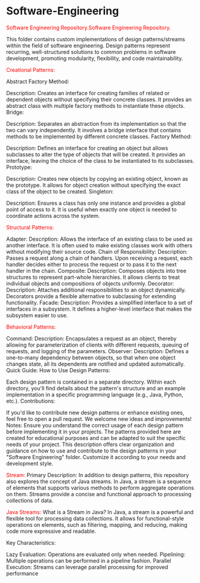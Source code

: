 # Software-Engineering
<span style="color:red">Software Engineering Repository.</span><font color="red">Software Engineering Repository.</font>

This folder contains custom implementations of design patterns/streams within the field of software engineering. Design patterns represent recurring, well-structured solutions to common problems in software development, promoting modularity, flexibility, and code maintainability.

<span style="color:red">Creational Patterns:</span>

Abstract Factory Method:

Description: Creates an interface for creating families of related or dependent objects without specifying their concrete classes. It provides an abstract class with multiple factory methods to instantiate these objects.
Bridge:

Description: Separates an abstraction from its implementation so that the two can vary independently. It involves a bridge interface that contains methods to be implemented by different concrete classes.
Factory Method:

Description: Defines an interface for creating an object but allows subclasses to alter the type of objects that will be created. It provides an interface, leaving the choice of the class to be instantiated to its subclasses.
Prototype:

Description: Creates new objects by copying an existing object, known as the prototype. It allows for object creation without specifying the exact class of the object to be created.
Singleton:

Description: Ensures a class has only one instance and provides a global point of access to it. It is useful when exactly one object is needed to coordinate actions across the system.

<span style="color:red">Structural Patterns:</span>

Adapter:
Description: Allows the interface of an existing class to be used as another interface. It is often used to make existing classes work with others without modifying their source code.
Chain of Responsibility:
Description: Passes a request along a chain of handlers. Upon receiving a request, each handler decides either to process the request or to pass it to the next handler in the chain.
Composite:
Description: Composes objects into tree structures to represent part-whole hierarchies. It allows clients to treat individual objects and compositions of objects uniformly.
Decorator:
Description: Attaches additional responsibilities to an object dynamically. Decorators provide a flexible alternative to subclassing for extending functionality.
Facade:
Description: Provides a simplified interface to a set of interfaces in a subsystem. It defines a higher-level interface that makes the subsystem easier to use.

<span style="color:red">Behavioral Patterns:</span>

Command:
Description: Encapsulates a request as an object, thereby allowing for parameterization of clients with different requests, queuing of requests, and logging of the parameters.
Observer:
Description: Defines a one-to-many dependency between objects, so that when one object changes state, all its dependents are notified and updated automatically.
Quick Guide:
How to Use Design Patterns:

Each design pattern is contained in a separate directory.
Within each directory, you'll find details about the pattern's structure and an example implementation in a specific programming language (e.g., Java, Python, etc.).
Contributions:

If you'd like to contribute new design patterns or enhance existing ones, feel free to open a pull request. We welcome new ideas and improvements!
Notes:
Ensure you understand the correct usage of each design pattern before implementing it in your projects.
The patterns provided here are created for educational purposes and can be adapted to suit the specific needs of your project.
This description offers clear organization and guidance on how to use and contribute to the design patterns in your "Software Engineering" folder. Customize it according to your needs and development style.

<span style="color:red">Stream:</span>
Primary Description:
In addition to design patterns, this repository also explores the concept of Java streams. In Java, a stream is a sequence of elements that supports various methods to perform aggregate operations on them. Streams provide a concise and functional approach to processing collections of data.

<span style="color:red">Java Streams:</span>
What is a Stream in Java?
In Java, a stream is a powerful and flexible tool for processing data collections. It allows for functional-style operations on elements, such as filtering, mapping, and reducing, making code more expressive and readable.

Key Characteristics:

Lazy Evaluation: Operations are evaluated only when needed.
Pipelining: Multiple operations can be performed in a pipeline fashion.
Parallel Execution: Streams can leverage parallel processing for improved performance

